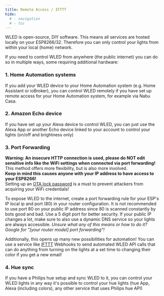 ```yaml
---
title: Remote Access / IFTTT
hide:
  # - navigation
  # - toc
---
```


WLED is open-source, DIY software. This means all services are hosted locally on your ESP8266/32.
Therefore you can only control your lights from within your local (home) network.

If you need to control WLED from anywhere (the public internet) you can do so in multiple ways, some requiring additional hardware:

### 1. Home Automation systems

If you add your WLED device to your Home Automation system (e.g. Home Assistant or ioBroker), you can control WLED remotely if you have set up remote access for your Home Automation system, for example via Nabu Casa.

### 2. Amazon Echo device
If you have set up your Alexa device to control WLED, you can just use the Alexa App or another Echo device linked to your account to control your lights (on/off and brightness only)

### 3. Port Forwarding
**Warning: An insecure HTTP connection is used, please do NOT edit sensitive info like the WiFi settings when connected via port forwarding!**   
This method offers more flexibility, but is also more involved.   
**Keep in mind this causes anyone with your IP address to have access to your ESP8266!**   
Setting up an [OTA lock password](/advanced/security) is a must to prevent attackers from acquiring your WiFi credentials!

To expose WLED to the internet, create a port forwarding rule for your ESP's IP local ip and port (80) in your router configuration. It is not recommended to use port 80 on your public IP address since 80 is scanned constantly by bots good and bad. Use a 5 digit port for better security.
If your public IP changes a lot, make sure to also use a dynamic DNS service so your lights are always accessible.
_Unsure what any of this means or how to do it? Google for "[your router model] port forwarding"!_

Additionally, this opens up many new possibilities for automation! You can use a service like [IFTTT](https://ifttt.com/) Webhooks to send automated WLED API calls that can do anything from turning on the lights at a set time to changing their color if you get a new email!

### 4. Hue sync

If you have a Philips hue setup and sync WLED to it, you can control your WLED lights in any way it's possible to control your hue lights (hue App, Alexa (including colors), any other service that uses Philips hue API)
